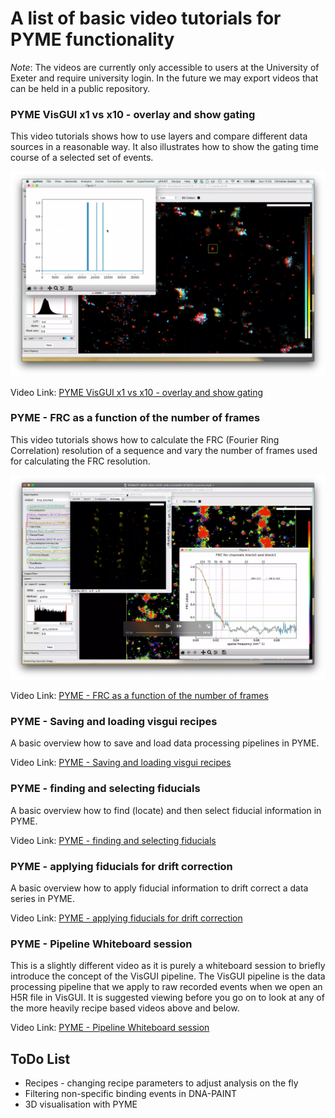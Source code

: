 # A list of basic video tutorials for PYME functionality

*Note*: The videos are currently only accessible to users at the University of Exeter and require university login. In the future we may export videos that can be held in a public repository.

### PYME VisGUI x1 vs x10 - overlay and show gating

This video tutorials shows how to use layers and compare different data sources in a reasonable way. It also illustrates how to show the gating time course of a selected set of events.

![x1 vs x10 screenshot](Images/PYME-VisGUI-x1-vs-x10-gating.png)

Video Link: [PYME VisGUI x1 vs x10 - overlay and show gating](https://recapexeter.cloud.panopto.eu/Panopto/Pages/Viewer.aspx?id=d7ed5d1e-6311-4e5c-be95-ab9b00a775b7)

### PYME - FRC as a function of the number of frames

This video tutorials shows how to calculate the FRC (Fourier Ring Correlation) resolution of a sequence and vary the number of frames used for calculating the FRC resolution.

![FRC screenshot](Images/PYME-FRC-vs-number-of-frames.png)

Video Link: [PYME - FRC as a function of the number of frames](https://recapexeter.cloud.panopto.eu/Panopto/Pages/Viewer.aspx?id=3a5581ab-e081-4a00-968d-ab9c015cc42b)

### PYME - Saving and loading visgui recipes

A basic overview how to save and load data processing pipelines in PYME.

Video Link: [PYME - Saving and loading visgui recipes](https://recapexeter.cloud.panopto.eu/Panopto/Pages/Viewer.aspx?id=9822295e-9e1a-48ce-a2a6-aba4008f6b34)

### PYME - finding and selecting fiducials

A basic overview how to find (locate) and then select fiducial information in PYME.

Video Link: [PYME - finding and selecting fiducials](https://recapexeter.cloud.panopto.eu/Panopto/Pages/Viewer.aspx?id=64c89833-784b-4556-88b4-aba400a12e91)

### PYME - applying fiducials for drift correction

A basic overview how to apply fiducial information to drift correct a data series in PYME.

Video Link: [PYME - applying fiducials for drift correction](https://recapexeter.cloud.panopto.eu/Panopto/Pages/Viewer.aspx?id=6c516348-95da-41da-b14f-aba400a848f7)

### PYME - Pipeline Whiteboard session

This is a slightly different video as it is purely a whiteboard session to briefly introduce the concept of the VisGUI pipeline. The VisGUI pipeline is the data processing pipeline that we apply to raw recorded events when we open an H5R file in VisGUI. It is suggested viewing before you go on to look at any of the more heavily recipe based videos above and below.

Video Link: [PYME - Pipeline Whiteboard session](https://recapexeter.cloud.panopto.eu/Panopto/Pages/Viewer.aspx?id=6c75ba0b-0ea8-45d6-b9ad-abb2008b30fe)

## ToDo List

- Recipes - changing recipe parameters to adjust analysis on the fly
- Filtering non-specific binding events in DNA-PAINT
- 3D visualisation with PYME